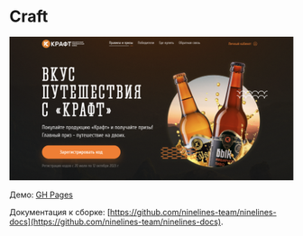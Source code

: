 # Craft

![img.png](img.png)

Демо: [GH Pages](https://ovcharov2v.github.io/craft/)

Документация к сборке: [https://github.com/ninelines-team/ninelines-docs](https://github.com/ninelines-team/ninelines-docs).
